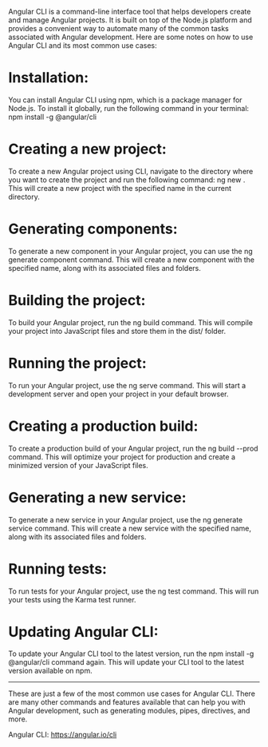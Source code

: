 Angular CLI is a command-line interface tool that helps developers create and manage Angular projects. It is built on top of the Node.js platform and provides a convenient way to automate many of the common tasks associated with Angular development. Here are some notes on how to use Angular CLI and its most common use cases:

# Installation: 
You can install Angular CLI using npm, which is a package manager for Node.js. To install it globally, run the following command in your terminal: npm install -g @angular/cli

# Creating a new project: 
To create a new Angular project using CLI, navigate to the directory where you want to create the project and run the following command: ng new <project-name>. This will create a new project with the specified name in the current directory.

# Generating components: 
To generate a new component in your Angular project, you can use the ng generate component <component-name> command. This will create a new component with the specified name, along with its associated files and folders.

# Building the project:
To build your Angular project, run the ng build command. This will compile your project into JavaScript files and store them in the dist/ folder.

# Running the project: 
To run your Angular project, use the ng serve command. This will start a development server and open your project in your default browser.

# Creating a production build: 
To create a production build of your Angular project, run the ng build --prod command. This will optimize your project for production and create a minimized version of your JavaScript files.

# Generating a new service: 
To generate a new service in your Angular project, use the ng generate service <service-name> command. This will create a new service with the specified name, along with its associated files and folders.

# Running tests: 
To run tests for your Angular project, use the ng test command. This will run your tests using the Karma test runner.

# Updating Angular CLI: 
To update your Angular CLI tool to the latest version, run the npm install -g @angular/cli command again. This will update your CLI tool to the latest version available on npm.

---

These are just a few of the most common use cases for Angular CLI. There are many other commands and features available that can help you with Angular development, such as generating modules, pipes, directives, and more.

Angular CLI: https://angular.io/cli